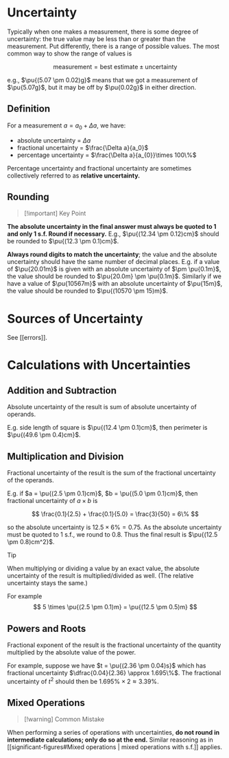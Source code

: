 # Uncertainty

Typically when one makes a measurement, there is some degree of uncertainty: the true value may be less than or greater than the measurement. Put differently, there is a range of possible values. The most common way to show the range of values is

$$
\text{measurement} = \text{best estimate} \pm \text{uncertainty}
$$

e.g., $\pu{(5.07 \pm 0.02)g}$ means that we got a measurement of $\pu{5.07g}$, but it may be off by $\pu{0.02g}$ in either direction.

## Definition

For a measurement $a = a_{0}+ \Delta a$, we have:

- absolute uncertainty = $\Delta a$
- fractional uncertainty = $\frac{\Delta a}{a_0}$
- percentage uncertainty = $\frac{\Delta a}{a_{0}}\times 100\%$

Percentage uncertainty and fractional uncertainty are sometimes collectively referred to as **relative uncertainty.**

## Rounding

> [!important] Key Point

 **The absolute uncertainty in the final answer must always be quoted to 1 and only 1 s.f. Round if necessary.** E.g., $\pu{(12.34 \pm 0.12)cm}$ should be rounded to $\pu{(12.3 \pm 0.1)cm}$.

**Always round digits to match the uncertainty**; the value and the absolute uncertainty should have the same number of decimal places. E.g. if a value of $\pu{20.01m}$ is given with an absolute uncertainty of $\pm \pu{0.1m}$, the value should be rounded to $\pu{20.0m} \pm \pu{0.1m}$. Similarly if we have a value of $\pu{10567m}$ with an absolute uncertainty of $\pu{15m}$, the value should be rounded to $\pu{(10570 \pm 15)m}$.

# Sources of Uncertainty

See [[errors]].

# Calculations with Uncertainties

## Addition and Subtraction

Absolute uncertainty of the result is sum of absolute uncertainty of operands.

E.g. side length of square is $\pu{(12.4 \pm 0.1)cm}$, then perimeter is $\pu{(49.6 \pm 0.4)cm}$.

## Multiplication and Division

Fractional uncertainty of the result is the sum of the fractional uncertainty of the operands.

E.g. if $a = \pu{(2.5 \pm 0.1)cm}$, $b = \pu{(5.0 \pm 0.1)cm}$, then fractional uncertainty of $a \times b$ is

$$
\frac{0.1}{2.5} + \frac{0.1}{5.0} = \frac{3}{50} = 6\%
$$

so the absolute uncertainty is $12.5 \times 6\% = 0.75$. As the absolute uncertainty must be quoted to 1 s.f., we round to $0.8$. Thus the final result is $\pu{(12.5 \pm 0.8)cm^2}$.

> [!tip]
> When multiplying or dividing a value by an exact value, the absolute uncertainty of the result is multiplied/divided as well. (The relative uncertainty stays the same.)
>
> For example
> $$
> 5 \times \pu{(2.5 \pm 0.1)m} = \pu{(12.5 \pm 0.5)m}
> $$

## Powers and Roots

Fractional exponent of the result is the fractional uncertainty of the quantity multiplied by the absolute value of the power.

For example, suppose we have $t = \pu{(2.36 \pm 0.04)s}$ which has fractional uncertainty $\dfrac{0.04}{2.36} \approx 1.695\%$. The fractional uncertainty of $t^2$ should then be $1.695\% \times 2 \approx 3.39\%$.

## Mixed Operations

> [!warning] Common Mistake

When performing a series of operations with uncertainties, **do not round in intermediate calculations; only do so at the end.** Similar reasoning as in [[significant-figures#Mixed operations | mixed operations with s.f.]] applies.
